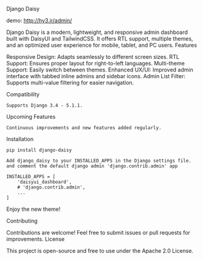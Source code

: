 Django Daisy

demo: http://hy3.ir/admin/

Django Daisy is a modern, lightweight, and responsive admin dashboard built with DaisyUI and TailwindCSS. It offers RTL
support, multiple themes, and an optimized user experience for mobile, tablet, and PC users.
Features

Responsive Design: Adapts seamlessly to different screen sizes.
RTL Support: Ensures proper layout for right-to-left languages.
Multi-theme Support: Easily switch between themes.
Enhanced UX/UI: Improved admin interface with tabbed inline admins and sidebar icons.
Admin List Filter: Supports multi-value filtering for easier navigation.

Compatibility

    Supports Django 3.4 - 5.1.1.

Upcoming Features

    Continuous improvements and new features added regularly.

Installation

    pip install django-daisy

    Add django_daisy to your INSTALLED_APPS in the Django settings file.
    and comment the default django admin 'django.contrib.admin' app

    INSTALLED_APPS = [
        'daisyui_dashboard',
        # 'django.contrib.admin',
        ...
    ]

Enjoy the new theme!

Contributing

Contributions are welcome! Feel free to submit issues or pull requests for improvements.
License

This project is open-source and free to use under the Apache 2.0 License.

